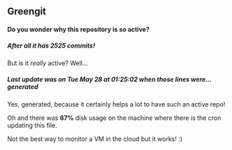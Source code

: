 ## Greengit

#### Do you wonder why this repository is so active?

##### After all it has 2525 commits!

But is it *really* active? Well...

##### Last update was on Tue May 28 at 01:25:02 when those lines were... generated

Yes, generated, because it certainly helps a lot to have such an active repo!

Oh and there was **67%** disk usage on the machine
where there is the cron updating this file.

Not the best way to monitor a VM in the cloud but it works! :)

